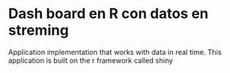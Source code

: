 
# Dash board en R con datos en streming


Application implementation that works with data in real time. This application is built on the r framework called shiny
